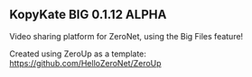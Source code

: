 ## KopyKate BIG 0.1.12 ALPHA
Video sharing platform for ZeroNet, using the Big Files feature!

Created using ZeroUp as a template:
https://github.com/HelloZeroNet/ZeroUp
